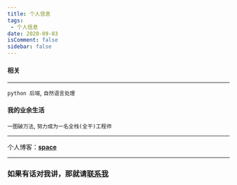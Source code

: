 ```yaml
---
title: 个人信息
tags:
 - 个人信息
date: 2020-09-03
isComment: false
sidebar: false
---
```


#### 相关

***
 
`python 后端`, `自然语言处理`

#### 我的业余生活
`一图破万法`, `努力成为一名全栈(全干)工程师`
***

个人博客：[**space**](https://blog.smartmark-pro.com/) 

***

### 如果有话对我讲，那就请[联系我]()
